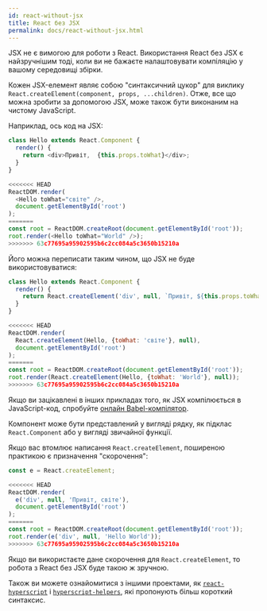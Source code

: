 ```yaml
---
id: react-without-jsx
title: React без JSX
permalink: docs/react-without-jsx.html
---
```


JSX не є вимогою для роботи з React. Використання React без JSX є найзручнішим тоді, коли ви не бажаєте налаштовувати компіляцію у вашому середовищі збірки.

Кожен JSX-елемент являє собою "синтаксичний цукор" для виклику `React.createElement(component, props, ...children)`. Отже, все що можна зробити за допомогою JSX, може також бути виконаним на чистому JavaScript.

Наприклад, ось код на JSX:

```js
class Hello extends React.Component {
  render() {
    return <div>Привіт,  {this.props.toWhat}</div>;
  }
}

<<<<<<< HEAD
ReactDOM.render(
  <Hello toWhat="світе" />,
  document.getElementById('root')
);
=======
const root = ReactDOM.createRoot(document.getElementById('root'));
root.render(<Hello toWhat="World" />);
>>>>>>> 63c77695a95902595b6c2cc084a5c3650b15210a
```

Його можна переписати таким чином, що JSX не буде використовуватися:

```js
class Hello extends React.Component {
  render() {
    return React.createElement('div', null, `Привіт, ${this.props.toWhat}`);
  }
}

<<<<<<< HEAD
ReactDOM.render(
  React.createElement(Hello, {toWhat: 'світе'}, null),
  document.getElementById('root')
);
=======
const root = ReactDOM.createRoot(document.getElementById('root'));
root.render(React.createElement(Hello, {toWhat: 'World'}, null));
>>>>>>> 63c77695a95902595b6c2cc084a5c3650b15210a
```

Якщо ви зацікавлені в інших прикладах того, як JSX компілюється в JavaScript-код, спробуйте [онлайн Babel-компілятор](babel://jsx-simple-example).

Компонент може бути представлений у вигляді рядку, як підклас `React.Component` або у вигляді звичайної функції.

Якщо вас втомлює написання `React.createElement`, поширеною практикою є призначення "скорочення":

```js
const e = React.createElement;

<<<<<<< HEAD
ReactDOM.render(
  e('div', null, 'Привіт, світе'),
  document.getElementById('root')
);
=======
const root = ReactDOM.createRoot(document.getElementById('root'));
root.render(e('div', null, 'Hello World'));
>>>>>>> 63c77695a95902595b6c2cc084a5c3650b15210a
```

Якщо ви використаєте дане скорочення для `React.createElement`, то робота з React без JSX буде такою ж зручною.

Також ви можете ознайомитися з іншими проектами, як [`react-hyperscript`](https://github.com/mlmorg/react-hyperscript) і [`hyperscript-helpers`](https://github.com/ohanhi/hyperscript-helpers), які пропонують більш короткий синтаксис.

